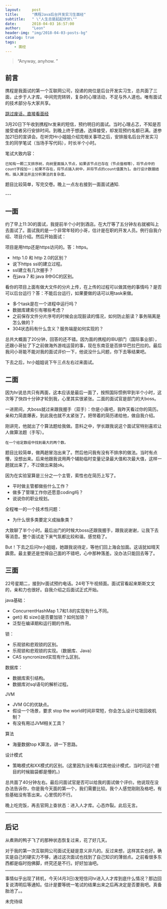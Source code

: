 ```yaml
---
layout:     post
title:      "携程Java后台开发实习生面经"
subtitle:   " \"人生总是起起伏伏\""
date:       2018-04-03 16:57:00
author:     "Leon"
header-img: "img/2018-04-03-posts-bg"
catalog: true
tags:
    - 面经
---
```


> “Anyway, anyhow. ”


## 前言

携程是我面试的第一个互联网公司，投递的岗位是后台开发实习生，总共面了三面，止步于人才库。中间兜兜转转，复杂的心理活动，不足与外人道也。唯有面试的技术部分与大家共享。

[跳过废话，直接看面经 ](#build) 

3月20日下午收到携程hr发来的短信，预约明日的面试。当时心理忐忑，不知是否接受或者另行安排时间。到晚上终于想通，选择接受，却发现预约名额已满。遂参加21日的宣讲会。在听完Hr小姐姐介绍完相关事项之后，安排报名后台开发实习生的同学笔试（当场手写代码），时长半个小时。

笔试大致内容：
```
已知有一颗二叉排序树，向树里面插入节点，如果该节点已存在（节点值相等），将节点中的count字段加一；如果不存在，将节点插入树中，并将节点的count值置为1。自行设计数据结构，插入算法并且分析算法的复杂度。
```
题目比较简单，写完交卷。晚上一点左右接到一面面试通知.


<p id = "build"></p>
---

## 一面

约了早上11:30的面试，我提前半个小时到酒店。在大厅等了五分钟左右就被叫上去面试了。面试我的是一个非常年轻的小哥，估计是在职的开发人员。例行自我介绍、项目介绍。然后开始面试：

项目是用http还是https访问的。答：https。

- http 1.0 和 http 2.0的区别？
- 说下https ssl的建立过程。
- ssl建立有几次握手？
- 在java 7 和 java 8中GC的区别。

看你的项目上面有做大文件的分片上传，在上传的过程可以做其他的事情吗？是否可以后台运行？答：不能后台运行，如果要做的话可以用task来做。

- 多个task是在一个进程中运行吗？
- 数据库建索引有哪些考虑？
- 之前保存文件分片序号的时候会出现脏读的情况，如何防止脏读？事务隔离是怎么做的？
- 304状态码有什么含义？服务端是如何实现的？

总共大概面了20分钟，回答的还不错。因为面的携程的IBU部门（国际事业部），还跟小哥扯了下之前做海外游戏运营的事，现在东南亚是否排华巴拉巴拉的。最后我问小哥能不能对我的面试评价一下，他说没什么问题，你下去等结果吧。

下去之后，hr小姐姐说下午三点左右过来面试。

## 二面
因为hr说总共只有两面，这本应该是最后一面了，按照国际惯例早到半个小时，这次等了快四十分钟才轮到我，心里其实很紧张。二面的面试官是部门的大boss。

一进房间，大boss就过来跟我握手（双手）：你是小唐吧，我昨天看过你的简历。亲和力简直爆表，到此我也就不太紧张了。把带着的简历递给他，做自我介绍。

刚讲完，他就出了个算法题给我做。意料之中，学长跟我说这个面试官特别喜欢让人做算法题（手写）。

```
在一个给定数组中找到最大的两个数。
```
题目比较简单，做两趟冒泡出来了。然后他问我有没有不排序的做法。当时有点懵，没想出来。后来他跟我说用两个辅助临时变量记录最大值和次最大值，这样一趟就出来了，不过做出来就ok。

因为在实验室算是三分之一个主管，索性也在简历上写了。

- 平时做主管都做些什么工作？
- 做多了管理工作你还愿意coding吗？
- 说说你的职业规划。

全程唯一的一个技术性问题：

- 为什么很多类要定义成抽象类？

大致聊了半个小时。最后出门的时候大boss还跟我握手，跟我说谢谢，让我下去等消息。整个面试走下来气氛都比较和谐。感觉稳了。

But！下去之后问hr小姐姐，她跟我说待定，等他们回上海会加面。这话犹如晴天霹雳。最主要还是觉得自己面的不错吧，心中那种落差。没办法只能回去等了。

## 三面

22号星期二，接到hr面试预约电话。24号下午视频面。面试官看起来斯斯文文的，亲和力也很好。自我介绍之后面试正式开始。

java基础：

- ConcurrentHashMap 1.7和1.8的实现有什么不同。
- get() 和 size()是否要加锁？如何加锁？
- 泛型在编译期和运行期的作用。

锁：

- 乐观锁和悲观锁的区别。
- 乐观锁和悲观锁的实现。（数据库、Java）
- CAS syncronized实现有什么区别。

数据库：

- 数据库索引结构。
- 数据库对sql语句的解析过程。

JVM

- JVM GC的优缺点。
- 假设一个场景，要求 stop the world时间非常短，你会怎么设计垃圾回收机制？
- 有没有用过JVM相关工具？

算法

- 海量数据top K算法，讲一下思路。

设计模式

- 策略模式和XX模式的区别。(这里因为没有看过其他设计模式，当时问这个题目的时候脑袋都是懵的。)

总共面了40分钟左右。最后问面试官是否可以给我的面试做个评价。他说现在没办法告诉你，你是我今天面的第一个，我们需要比较。我个人感觉刚刚及格吧，有些基础没有答出来。心里慌的不行。

晚上吃完饭，再去官网上查状态：进入人才库。心态炸裂。此后无言。

---

## 后记
从煮熟的鸭子飞了的那种状态恢复过来，花了好几天。

对于我的第一次互联网公司面试无疑是意义非凡的。反过来想，这样其实也好。确实是自己的硬实力不够，通过这次面试也找到了自己知识的薄弱点。之前看很多东西都是临时抱佛脚，终究还是不行。好好加油吧。

---

事情似乎出现了转机，今天(4月3日)发短信问hr进入人才库到底什么情况？那边回复说清明后等通知。估计是要等统一笔试的结果出来之后再决定是否要我吧。真备胎池了。。

未完待续


